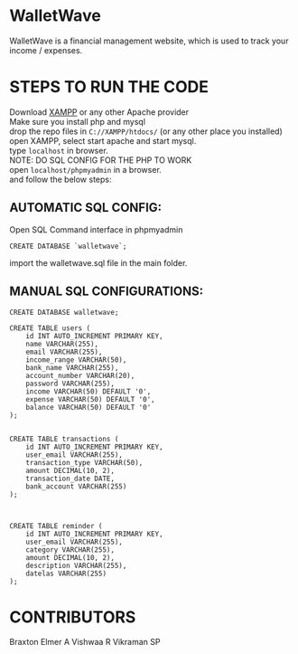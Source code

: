 # WalletWave
WalletWave is a financial management website, which is used to track your income / expenses.


# STEPS TO RUN THE CODE

Download [XAMPP](https://www.apachefriends.org/download.html) or any other Apache provider<br>
Make sure you install php and mysql<br>
drop the repo files in ```C://XAMPP/htdocs/``` (or any other place you installed)<br>
open XAMPP, select start apache and start mysql.<br>
type `localhost` in browser.<br>
NOTE: DO SQL CONFIG FOR THE PHP TO WORK<br>
open `localhost/phpmyadmin` in a browser.<br>
and follow the below steps:

## AUTOMATIC SQL CONFIG:

Open SQL Command interface in phpmyadmin

```CREATE DATABASE `walletwave`;```

import the walletwave.sql file in the main folder.

## MANUAL SQL CONFIGURATIONS:

```
CREATE DATABASE walletwave;
```

```
CREATE TABLE users (
    id INT AUTO_INCREMENT PRIMARY KEY,
    name VARCHAR(255),
    email VARCHAR(255),
    income_range VARCHAR(50),
    bank_name VARCHAR(255),
    account_number VARCHAR(20),
    password VARCHAR(255),
    income VARCHAR(50) DEFAULT '0',
    expense VARCHAR(50) DEFAULT '0',
    balance VARCHAR(50) DEFAULT '0'
);


CREATE TABLE transactions (
    id INT AUTO_INCREMENT PRIMARY KEY,
    user_email VARCHAR(255),
    transaction_type VARCHAR(50),
    amount DECIMAL(10, 2),
    transaction_date DATE,
    bank_account VARCHAR(255)
);



CREATE TABLE reminder (
    id INT AUTO_INCREMENT PRIMARY KEY,
    user_email VARCHAR(255),
    category VARCHAR(255),
    amount DECIMAL(10, 2),
    description VARCHAR(255),
    datelas VARCHAR(255)
);
```


# CONTRIBUTORS
Braxton Elmer A
Vishwaa R
Vikraman SP
